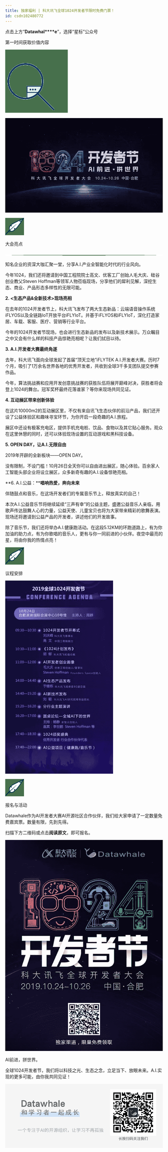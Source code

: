 ```yaml
---
title: 独家福利 | 科大讯飞全球1024开发者节限时免费门票！
id: csdn102480772
---
```


点击上方“**Datawhal****e**”，选择“星标”公众号

第一时间获取价值内容

![640?](../img/a15b1f5f93c22f4effed2d654254eb27.png)

![640?wx_fmt=jpeg](../img/b09355a97d28369e6669738974cde4b8.png)

![640?wx_fmt=png](../img/c718266549285e9b94f2e66cea3a2d13.png)

大会亮点

![640?wx_fmt=png](../img/e17f3fa6aa83db71551de2fdc625fea5.png)

知名企业的资深大咖汇聚一堂，分享A.I.产业全智能化时代的行业风向。

今年1024，我们还将邀请到中国工程院院士高文、优客工厂创始人毛大庆、硅谷创业教父Steven Hoffman等领军人物莅临现场，分享他们的犀利见解，深挖生态、商业、产品形态多样性的无限可能。

**2\. <生态产品&全新技术>现场亮相**

在去年的1024开发者节上，科大讯飞发布了两大生态新品：云端语音操作系统iFLYOS以及全链路IoT开放平台iFLYIoT。并基于iFLYOS和iFLYIoT，深化打造家居、车载、客服、医疗、营销等行业平台。

今年的1024开发者节现场，也会进行生态新品的发布以及新技术展示。万众瞩目之中又会有什么样的科技产品惊艳亮相呢？让我们拭目以待。

**3\. A.I.开发者大赛最终角逐**

去年，科大讯飞面向全球发起了首届“顶天立地”iFLYTEK A.I.开发者大赛。历时7个月，吸引了1万余名世界各地的优秀开发者，共收到全球3千多支团队提交参赛作品。

今年，算法挑战赛和应用开发创意挑战赛的获胜队伍将展开巅峰对决，获胜者将会登上1024的舞台。冠军奖杯最终花落谁家？等你来现场共同见证。

**4\. 互动展区带来创新体验**

在这片10000m2的互动展区里，不仅有来自讯飞生态伙伴的前沿产品，我们还开设了公益体验区和趣味寻宝环节，为你开启一段奇趣的A.I.旅程。

展区中还设有极客充电区，提供手机充电桩、饮品、食物以及其它贴心服务。观众在这里休憩的同时，还可以体验现场设置的互动游戏和黑科技设备。

**5\. OPEN DAY，让A.I.无限自由**

2019年开辟的全新板块——OPEN DAY。

没有限制，不设门槛！10月26日全天你可以自由进出展区，随心体验。百余家人工智能头部企业将设立展区，众多新奇有趣的A.I.设备惊艳亮相。

**6\. A.I.公益：****唱响热爱，奔向未来**

伴随鼓点和音乐，在这场开发者们的专属音乐节上，释放真实的自己！

本次A.I.公益音乐节将继续延续“三声有幸”的公益主题，盛邀公益音乐人亲临，用歌声传达鼓舞人心的力量，公益天使、儿童宝贝也将为大家带来精彩的歌舞表演。现场还将邀请到公益产品的开发者，讲述他们的开发故事。

除了音乐节，我们还将举办A.I.健康跑活动。在这段5.12KM的环跑道路上，有为你加油的助力点，有为你歌唱的音乐人，更有与你一同前进的小伙伴。夜空中最亮的星，将由你我的热情点亮！

![640?wx_fmt=png](../img/c718266549285e9b94f2e66cea3a2d13.png)

议程安排

![640?wx_fmt=png](../img/9c6da6c7f92cc68c8967485145ceb6b5.png)

![640?wx_fmt=png](../img/c718266549285e9b94f2e66cea3a2d13.png)

报名与活动

Datawhale作为AI开发者大赛AI开源社区合作伙伴，我们给大家申请了一定数量免费嘉宾票。数量有限，先到先得。

扫描下方二维码或点击**阅读原文**，即可报名。

![640?wx_fmt=png](../img/f7e712bffe316929ee2c96d4798723f9.png)

AI前进，拼世界。

全球1024开发者节，我们将以科技之光、生态之念，立足当下、放眼未来。A.I.实现的更多可能，由你我共同见证！

![640?wx_fmt=png](../img/f47463fdef86f39d3346d60c8d0c36e5.png)